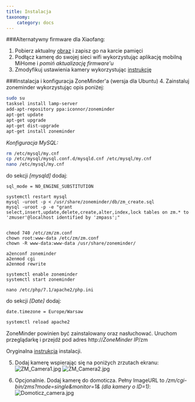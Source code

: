 ```yaml
---
title: Instalacja
taxonomy:
    category: docs
---
```



###Alternatywny firmware dla Xiaofang:
1. Pobierz aktualny [obraz](https://github.com/samtap/fang-hacks/releases) i zapisz go na karcie pamięci
2. Podłącz kamerę do swojej sieci wifi wykorzystując aplikację mobilną MiHome i *pomiń aktualizację firmware'u*
3. Zmodyfikuj ustawienia kamery wykorzystując [instrukcję](https://github.com/samtap/fang-hacks)

###Instalacja i konfiguracja ZoneMinder'a (wersja dla Ubuntu)
4. Zainstaluj zoneminder wykorzystując opis poniżej:

```bash
sudo su
tasksel install lamp-server
add-apt-repository ppa:iconnor/zoneminder
apt-get update
apt-get upgrade
apt-get dist-upgrade
apt-get install zoneminder
```

*Konfiguracja MySQL:*

```bash
rm /etc/mysql/my.cnf
cp /etc/mysql/mysql.conf.d/mysqld.cnf /etc/mysql/my.cnf
nano /etc/mysql/my.cnf
```


do sekcji *[mysqld]* dodaj:

```sql_mode = NO_ENGINE_SUBSTITUTION```

```
systemctl restart mysql
mysql -uroot -p < /usr/share/zoneminder/db/zm_create.sql
mysql -uroot -p -e "grant select,insert,update,delete,create,alter,index,lock tables on zm.* to 'zmuser'@localhost identified by 'zmpass';"


chmod 740 /etc/zm/zm.conf
chown root:www-data /etc/zm/zm.conf
chown -R www-data:www-data /usr/share/zoneminder/

a2enconf zoneminder
a2enmod cgi
a2enmod rewrite

systemctl enable zoneminder
systemctl start zoneminder

nano /etc/php/7.1/apache2/php.ini
```


do sekcji *[Date]* dodaj:

```date.timezone = Europe/Warsaw```

```bash
systemctl reload apache2
```

ZoneMinder powinien być zainstalowany oraz nasłuchować. Uruchom przeglądarkę i przejdź pod adres http://*ZoneMinder IP*/zm

Oryginalna [instrukcja](http://zoneminder.readthedocs.io/en/stable/installationguide/ubuntu.html) instalacji.


5. Dodaj kamerę wspierając się na poniżych zrzutach ekranu:
![ZM_Camera1.jpg](http://airmonitor.pl/images/ZM_Camera1.jpg)
![ZM_Camera2.jpg](http://airmonitor.pl/images/ZM_Camera2.jpg)

6. Opcjonalnie. Dodaj kamerę do domoticza. Pełny ImageURL to */zm/cgi-bin/zms?mode=single&monitor=1& (dla kamery o ID=1)*:
![Domoticz_camera.jpg](http://airmonitor.pl/images/Domoticz_camera.jpg)



